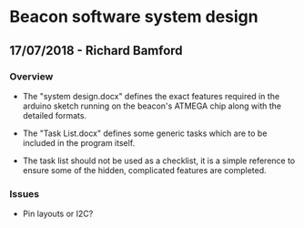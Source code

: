 Beacon software system design
============================
17/07/2018 - Richard Bamford
----------------------------

### Overview
- The "system design.docx" defines the exact features required in the arduino sketch running on the beacon's ATMEGA chip along with the detailed formats.

- The "Task List.docx" defines some generic tasks which are to be included in the program itself.

- The task list should not be used as a checklist, it is a simple reference to ensure some of the hidden, complicated features are completed.


### Issues
- Pin layouts or I2C?
